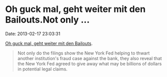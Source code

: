 Oh guck mal, geht weiter mit den Bailouts.Not only \...
=======================================================

Date: 2013-02-17 23:03:31

[Oh guck mal, geht weiter mit den
Bailouts](http://www.nytimes.com/2013/02/17/business/dont-blink-or-youll-miss-another-bank-bailout.html).

> Not only do the filings show the New York Fed helping to thwart
> another institution's fraud case against the bank, they also reveal
> that the New York Fed agreed to give away what may be billions of
> dollars in potential legal claims.
